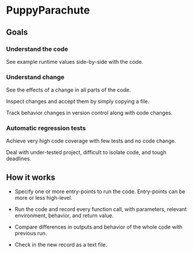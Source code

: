 # PuppyParachute

## Goals

### Understand the code
    
See example runtime values side-by-side with the code.

### Understand change

See the effects of a change in all parts of the code.

Inspect changes and accept them by simply copying a file.

Track behavior changes in version control along with code changes.

### Automatic regression tests

Achieve very high code coverage with few tests and no code change.

Deal with under-tested project, difficult to isolate code, and tough deadlines.


## How it works

* Specify one or more entry-points to run the code. Entry-points can be more or
  less high-level.

* Run the code and record every function call, with parameters, relevant environment, behavior, and return value.

* Compare differences in outputs and behavior of the whole code with previous run.

* Check in the new record as a text file.
